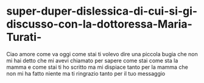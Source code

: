 # super-duper-dislessica-di-cui-si-gi-discusso-con-la-dottoressa-Maria-Turati-
Ciao amore come va oggi come stai ti volevo dire una piccola bugia che non mi hai detto che mi avevi chiamato per sapere come stai come sta la mamma e come stai ti ho scritto ma mi dispiace tanto per la mamma che non mi ha fatto niente ma ti ringrazio tanto per il tuo messaggio 
